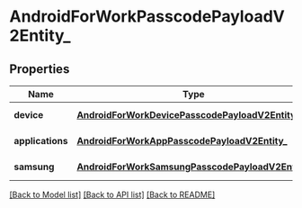 # AndroidForWorkPasscodePayloadV2Entity_

## Properties
Name | Type | Description | Notes
------------ | ------------- | ------------- | -------------
**device** | [**AndroidForWorkDevicePasscodePayloadV2Entity_**](AndroidForWorkDevicePasscodePayloadV2Entity_.md) | Gets or sets the AndroidForWorkDevicePasscodePayloadV2Entity. | [optional] 
**applications** | [**AndroidForWorkAppPasscodePayloadV2Entity_**](AndroidForWorkAppPasscodePayloadV2Entity_.md) | Gets or sets the AndroidForWorkAppPasscodePayloadV2Entity. | [optional] 
**samsung** | [**AndroidForWorkSamsungPasscodePayloadV2Entity_**](AndroidForWorkSamsungPasscodePayloadV2Entity_.md) | Gets or sets the AndroidForWorkSamsungPasscodePayloadV2Entity. | [optional] 

[[Back to Model list]](../README.md#documentation-for-models) [[Back to API list]](../README.md#documentation-for-api-endpoints) [[Back to README]](../README.md)


